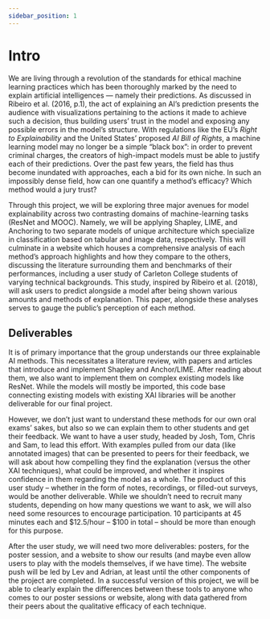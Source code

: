 ```yaml
---
sidebar_position: 1
---
```


# Intro

We are living through a revolution of the standards for ethical machine learning practices which has been thoroughly marked by the need to explain artificial intelligences — namely their predictions. As discussed in Ribeiro et al. (2016, p.1), the act of explaining an AI’s prediction presents the audience with visualizations pertaining to the actions it made to achieve such a decision, thus building users’ trust in the model and exposing any possible errors in the model’s structure. With regulations like the EU’s _Right to Explainability_ and the United States’ proposed _AI Bill of Rights_, a machine learning model may no longer be a simple “black box”: in order to prevent criminal charges, the creators of high-impact models must be able to justify each of their predictions. Over the past few years, the field has thus become inundated with approaches, each a bid for its own niche. In such an impossibly dense field, how can one quantify a method’s efficacy? Which method would a jury trust?

Through this project, we will be exploring three major avenues for model explainability across two contrasting domains of machine-learning tasks (ResNet and MOOC). Namely, we will be applying Shapley, LIME, and Anchoring to two separate models of unique architecture which specialize in classification based on tabular and image data, respectively. This will culminate in a website which houses a comprehensive analysis of each method’s approach highlights and how they compare to the others, discussing the literature surrounding them and benchmarks of their performances, including a user study of Carleton College students of varying technical backgrounds. This study, inspired by Ribeiro et al. (2018), will ask users to predict alongside a model after being shown various amounts and methods of explanation. This paper, alongside these analyses serves to gauge the public’s perception of each method.


## Deliverables


It is of primary importance that the group understands our three explainable AI methods. This necessitates a literature review, with papers and articles that introduce and implement Shapley and Anchor/LIME. After reading about them, we also want to implement them on complex existing models like ResNet. While the models will mostly be imported, this code base connecting existing models with existing XAI libraries will be another deliverable for our final project.

However, we don’t just want to understand these methods for our own oral exams’ sakes, but also so we can explain them to other students and get their feedback. We want to have a user study, headed by Josh, Tom, Chris and Sam, to lead this effort. With examples pulled from our data (like annotated images) that can be presented to peers for their feedback, we will ask about how compelling they find the explanation (versus the other XAI techniques), what could be improved, and whether it inspires confidence in them regarding the model as a whole. The product of this user study – whether in the form of notes, recordings, or filled-out surveys, would be another deliverable. While we shouldn’t need to recruit many students, depending on how many questions we want to ask, we will also need some resources to encourage participation. 10 participants at 45 minutes each and $12.5/hour – $100 in total – should be more than enough for this purpose.

After the user study, we will need two more deliverables: posters, for the poster session, and a website to show our results (and maybe even allow users to play with the models themselves, if we have time). The website push will be led by Lev and Adrian, at least until the other components of the project are completed. In a successful version of this project, we will be able to clearly explain the differences between these tools to anyone who comes to our poster sessions or website, along with data gathered from their peers about the qualitative efficacy of each technique.